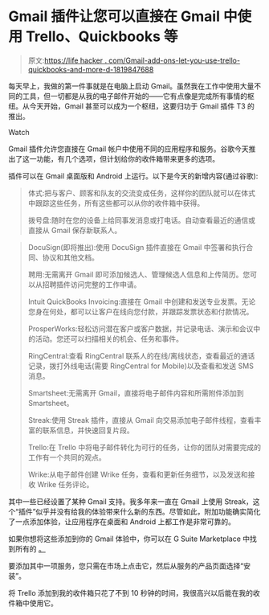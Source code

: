 # Gmail 插件让您可以直接在 Gmail 中使用 Trello、Quickbooks 等

> 原文:[https://life hacker . com/Gmail-add-ons-let-you-use-trello-quickbooks-and-more-d-1819847688](https://lifehacker.com/gmail-add-ons-let-you-use-trello-quickbooks-and-more-d-1819847688)

每天早上，我做的第一件事就是在电脑上启动 Gmail。虽然我在工作中使用大量不同的工具，但一切都是从我的电子邮件开始的——它有点像是完成所有事情的枢纽。从今天开始，Gmail 甚至可以成为一个枢纽，这要归功于 Gmail 插件 T3 的推出。

Watch

Gmail 插件允许您直接在 Gmail 帐户中使用不同的应用程序和服务。谷歌今天推出了这一功能，有几个选项，但计划给你的收件箱带来更多的选项。

插件可以在 Gmail 桌面版和 Android 上运行。以下是今天的新增内容(通过谷歌):

> 体式:把与客户、顾客和队友的交流变成任务，这样你的团队就可以在体式中跟踪这些任务，所有这些都可以从你的收件箱中获得。
> 
> 拨号盘:随时在您的设备上给同事发消息或打电话。自动查看最近的通信或直接从 Gmail 保存新联系人。

> DocuSign(即将推出):使用 DocuSign 插件直接在 Gmail 中签署和执行合同、协议和其他文档。
> 
> 聘用:无需离开 Gmail 即可添加候选人、管理候选人信息和上传简历。您可以从招聘插件访问完整的工作申请。
> 
> Intuit QuickBooks Invoicing:直接在 Gmail 中创建和发送专业发票。无论您身在何处，都可以让客户在线向您付款，并跟踪发票状态和付款情况。
> 
> ProsperWorks:轻松访问潜在客户或客户数据，并记录电话、演示和会议中的活动。您还可以扫描相关的机会、任务和事件。
> 
> RingCentral:查看 RingCentral 联系人的在线/离线状态，查看最近的通话记录，拨打外线电话(需要 RingCentral for Mobile)以及查看和发送 SMS 消息。
> 
> Smartsheet:无需离开 Gmail，直接将电子邮件内容和所需附件添加到 Smartsheet。
> 
> Streak:使用 Streak 插件，直接从 Gmail 向交易添加电子邮件线程，查看丰富的联系信息，并快速回复片段。
> 
> Trello:在 Trello 中将电子邮件转化为可行的任务，让你的团队对需要完成的工作有一个共同的观点。
> 
> Wrike:从电子邮件创建 Wrike 任务，查看和更新任务细节，以及发送和接收 Wrike 任务评论。

其中一些已经设置了某种 Gmail 支持。我多年来一直在 Gmail 上使用 Streak，这个“插件”似乎并没有给我的体验带来什么新的东西。尽管如此，附加功能确实简化了一点添加体验，让应用程序在桌面和 Android 上都工作是非常可靠的。

如果你想将这些添加到你的 Gmail 体验中，你可以在 G Suite Marketplace 中找到所有的 [。](https://gsuite.google.com/marketplace/category/works-with-gmail)

要添加其中一项服务，您只需在市场上点击它，然后从服务的产品页面选择“安装”。

将 Trello 添加到我的收件箱只花了不到 10 秒钟的时间，我很高兴以后能在我的收件箱中使用它。